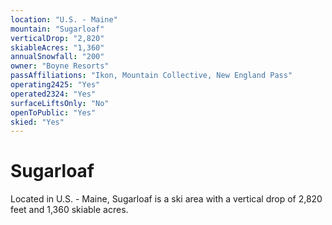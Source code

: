 ```yaml
---
location: "U.S. - Maine"
mountain: "Sugarloaf"
verticalDrop: "2,820"
skiableAcres: "1,360"
annualSnowfall: "200"
owner: "Boyne Resorts"
passAffiliations: "Ikon, Mountain Collective, New England Pass"
operating2425: "Yes"
operated2324: "Yes"
surfaceLiftsOnly: "No"
openToPublic: "Yes"
skied: "Yes"
---
```


# Sugarloaf

Located in U.S. - Maine, Sugarloaf is a ski area with a vertical drop of 2,820 feet and 1,360 skiable acres.